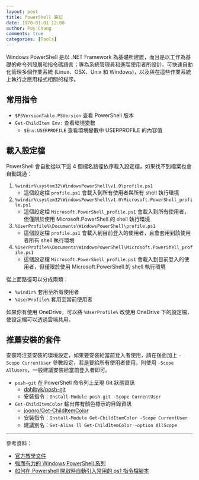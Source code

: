 ```yaml
---
layout: post
title: PowerShell 筆記
date: 1970-01-01 12:00
author: Poy Chang
comments: true
categories: [Tools]
---
```

Windows PowerShell 是以 .NET Framework 為基礎所建置，而且是以工作為基礎的命令列殼層和指令碼語言；專為系統管理員和進階使用者所設計，可快速自動化管理多個作業系統 (Linux、OSX、Unix 和 Windows)，以及與在這些作業系統上執行之應用程式相關的程序。

## 常用指令

* `$PSVersionTable.PSVersion` 查看 PowerShell 版本
* `Get-ChildItem Env:` 查看環境變數
	* `$Env:USERPROFILE` 查看環境變數中 USERPROFILE 的內容值 

## 載入設定檔

PowerShell 會自動從以下這 4 個檔名路徑依序載入設定檔，如果找不到檔案也會自動跳過：

1. `%windir%\system32\WindowsPowerShell\v1.0\profile.ps1`
	* 這個設定檔 `profile.ps1` 會載入到所有使用者與所有 shell 執行環境
2. `%windir%\system32\WindowsPowerShell\v1.0\Microsoft.PowerShell_profile.ps1` 
	* 這個設定檔 `Microsoft.PowerShell_profile.ps1` 會載入到所有使用者，但僅限於使用 Microsoft.PowerShell 的 shell 執行環境
3. `%UserProfile%\Documents\WindowsPowerShell\profile.ps1` 
	* 這個設定檔 `profile.ps1` 會載入到目前登入的使用者，且會套用到該使用者所有 shell 執行環境
4. `%UserProfile%\Documents\WindowsPowerShell\Microsoft.PowerShell_profile.ps1` 
	* 這個設定檔 `Microsoft.PowerShell_profile.ps1` 會載入到目前登入的使用者，但僅限於使用 Microsoft.PowerShell 的 shell 執行環境

從上面路徑可以分成兩類：

* `%windir%` 套用至所有使用者
* `%UserProfile%` 套用至當前使用者

如果你有使用 OneDrive，可以將 `%UserProfile%` 改使用 OneDrive 下的設定檔，使設定檔可以透過雲端共用。

## 推薦安裝的套件

安裝時注意安裝的環境設定，如果要安裝給當前登入者使用，請在後面加上 `-Scope CurrentUser` 參數設定，若是要給所有使用者使用，則使用 `-Scope AllUsers`，一般建議安裝給當前登入者即可。

* `posh-git` 在 PowerShell 命令列上呈現 Git 狀態資訊
	* [dahlbyk/posh-git](https://github.com/dahlbyk/posh-git)
	* 安裝指令：`Install-Module posh-git -Scope CurrentUser`
* `Get-ChildItemColor` 輸出帶有顏色標示的目錄資訊
	* [joonro/Get-ChildItemColor](https://github.com/joonro/Get-ChildItemColor)
	* 安裝指令：`Install-Module Get-ChildItemColor -Scope CurrentUser`
	* 建議別名：`Set-Alias ll Get-ChildItemColor -option AllScope`

----------

參考資料：

* [官方教學文件](https://docs.microsoft.com/zh-tw/powershell/scripting/powershell-scripting)
* [強而有力的 Windows PowerShell 系列](http://ithelp.ithome.com.tw/users/20005121/ironman/54)
* [如何在 Powershell 開啟時自動引入常用的 ps1 指令檔腳本](https://msdn.microsoft.com/zh-tw/library/dn464004.aspx)